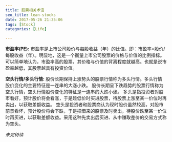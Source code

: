```yaml
---
title: 股票相关术语
seo_title: lean-stocks
date: 2017-05-26 21:35:06
tags: [Stock]
categories: [Life]

---
```


**市盈率(PE):**
市盈率是上市公司股价与每股收益（年）的比值。即：市盈率=股价/每股收益（年）。明显地，这是一个衡量上市公司股票的价格与价值的比例指标。可以简单地认为，市盈率高的股票，其价格与价值的背离程度就越高。也就是说市盈率越低，其股票越具有投资价值。

**空头行情/多头行情:**
股价长期保持上涨势头的股票行情称为多头行情。多头行情股价变化的主要特征是一连串的大涨小跌。
股价长期呈下跌趋势的股票行情称为空头行情，空头行情股价变化的特征是一连串的大跌小涨。
多头是指投资者对股市看好，预计股价将会看涨，于是趁低价时买进股票，待股票上涨至某一价位时再卖出，以获取差额收益。
空头是投资者和股票商认为现时股价虽然较高，对股市前景看坏，预计股价将会下跌，于是把借来的股票及时卖出，待股价跌至某一价位时再买进，以获取差额收益。采用这种先卖出后买进、从中赚取差价的交易方式称为空头。

_未完待续_